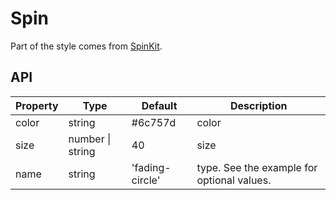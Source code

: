 # Spin

Part of the style comes from [SpinKit](https://github.com/tobiasahlin/SpinKit).

<example />

## API

| Property | Type | Default | Description |
| --- | --- | --- | --- |
| color | string | #6c757d | color |
| size | number \| string | 40 | size |
| name | string | 'fading-circle' | type. See the example for optional values. |
